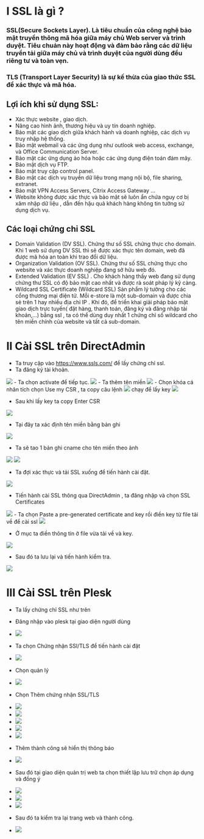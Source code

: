 # I SSL là gì ?
### SSL(Secure Sockets Layer). Là tiêu chuẩn của công nghệ bảo mật truyền thông mã hóa giữa máy chủ Web server và trình duyệt. Tiêu chuản này hoạt động và đảm bảo rằng các dữ liệu truyền tải giữa máy chủ và trình duyệt của người dùng đều riêng tư và toàn vẹn.
### TLS (Transport Layer Security)  là sự kế thừa của giao thức SSL để xác thực và mã hóa.
## Lợi ích khi sử dụng SSL:
- Xác thực website , giao dịch.
- Nâng cao hình ảnh, thương hiệu và uy tín doanh nghiệp.
- Bảo mật các giao dịch giữa khách hành và doanh nghiệp, các dịch vụ truy nhập hệ thống. 
- Bảo mật webmail và các ứng dụng như outlook web access, exchange, và Office Communication Server.
- Bảo mật các ứng dụng ảo hóa hoặc các ứng dụng điện toán đám mây.
- Bảo mật dịch vụ FTP.
- Bảo mật truy cập control panel.
- Bảo mật các dịch vụ truyền dữ liệu trong mạng nội bộ, file sharing, extranet.
- Bảo mật VPN Access Servers, Citrix Access Gateway …
- Website không được xác thực và bảo mật sẽ luôn ẩn chứa nguy cơ bị xâm nhập dữ liệu , dẫn đến hậu quả khách hàng không tin tưởng sử dụng dịch vụ.
## Các loại chứng chỉ SSL
- Domain Validation (DV SSL). Chứng thư số SSL chứng thực cho domain. Khi 1 web sử dụng DV SSL thì sẽ được xác thực tên domain, web đã được mã hóa an toàn khi trao đổi dữ liệu.
- Organization Validation (OV SSL). Chứng thư số SSL chứng thực cho website  và xác thực doanh nghiệp đang sở hữu web đó.
- Extended Validation (EV SSL)
. Cho khách hàng thấy web đang sử dụng chứng thư SSL có độ bảo mật cao nhất và được rà soát pháp lý kỹ càng.
- Wildcard SSL Certificate (Wildcard SSL) Sản phẩm lý tưởng cho các cổng thương mại điện tử. Mỗi e-store là một sub-domain và được chia sẻ trên 1 hay nhiều địa chỉ IP . Khi đó, để triển khai giải pháp bảo mật giao dịch trực tuyến( đặt hàng, thanh toán, đăng ký và đăng nhập tài khoản,...) bằng ssl , ta có thể dùng duy nhất 1 chứng chỉ số wildcard cho tên miền chính của website và tất cả sub-domain.


# II Cài SSL trên DirectAdmin

- Ta truy cập vào https://www.ssls.com/ để lấy chứng chỉ ssl.
- Ta đăng ký tài khoản.
<img src="img/1.PNG">
- Ta chọn activate để tiếp tục.
<img src="img/4.PNG">
- Ta thêm tên miền 
<img src="img/5.PNG">
- Chọn khóa cá nhân tích chọn Use my CSR , ta copy câu lệnh
<img src="img/7.PNG"> chạy để lấy key
<img src="img/8.PNG"> 

- Sau khi lấy key ta copy Enter CSR
<img src="img/9.PNG"> 

- Tại đây ta xác định tên miền bằng bản ghi
<img src="img/10.PNG"> 

- Ta sẽ tao 1 bản ghi cname cho tên miền theo ảnh
<img src="img/11.PNG"> 
<img src="img/12.PNG">

- Ta đợi xác thực và tải SSL xuống để tiến hành cài đặt.

<img src="img/13.PNG"> 

- Tiến hành cài SSL thông qua DirectAdmin , ta đăng nhập và chọn SSL Certificates
<img src="img/16.PNG"> 
- Ta chọn Paste a pre-generated certificate and key rồi điền key từ file tải về để cài ssl
<img src="img/17.PNG"> 


- Ở mục  ta điền thông tin ở file vừa tải về và key.
<img src="img/20.PNG"> 

- Sau đó ta lưu lại và tiến hành kiểm tra.
<img src="img/21.png"> 

# III Cài SSL trên Plesk

- Ta lấy chứng chỉ SSL như trên
- Đăng nhập vào plesk tại giao diện người dùng
- <img src="img/33.png"> 
- Ta chọn Chứng nhận SSl/TLS để tiến hành cài đặt
- <img src="img/34.png"> 
- Chọn quản lý
- <img src="img/35.png"> 
- Chọn Thêm chứng nhận SSL/TLS
- <img src="img/40.png"> 
- <img src="img/36.png"> 
- <img src="img/37.png"> 
- <img src="img/38.png"> 
- <img src="img/39.png"> 
-  Thêm thành công sẽ hiển thị thông báo

- <img src="img/28.png"> 

- Sau đó tại giao diện quản trị web ta chọn thiết lập lưu trữ chọn áp dụng và đồng ý
- <img src="img/41.png"> 
- <img src="img/42.png"> 
- <img src="img/43.png"> 
- Sau đó ta kiểm tra lại trang web và thành công.
- <img src="img/44.png"> 

































